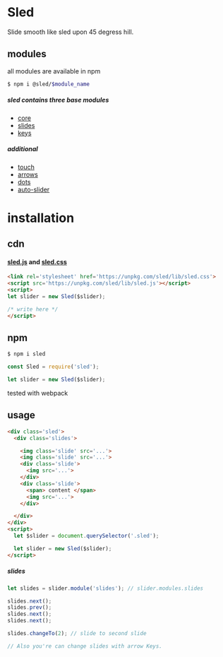 # Sled
Slide smooth like sled upon 45 degress hill.

## modules

all modules are available in npm
```sh
$ npm i @sled/$module_name
```

##### sled contains three base modules

* [core](https://github.com/sledjs/core)
* [slides](https://github.com/sledjs/slides)
* [keys](https://github.com/sledjs/keys)

##### additional
* [touch](https://github.com/sledjs/touch)
* [arrows](https://github.com/sledjs/arrows)
* [dots](https://github.com/sledjs/dots)
* [auto-slider](https://github.com/sledjs/auto-slider)

# installation
## cdn
#### [sled.js](https://unpkg.com/sled/lib/sled.js) and [sled.css](https://unpkg.com/sled/lib/sled.css)

```html
<link rel='stylesheet' href='https://unpkg.com/sled/lib/sled.css'>
<script src='https://unpkg.com/sled/lib/sled.js'></script>
<script>
let slider = new Sled($slider);

/* write here */
</script>
```

## npm
```sh
$ npm i sled
```

```js
const Sled = require('sled');

let slider = new Sled($slider);
```

tested with webpack

## usage

```html
<div class='sled'>
  <div class='slides'>

    <img class='slide' src='...'>
    <img class='slide' src='...'>
    <div class='slide'>
      <img src='...'>
    </div>
    <div class='slide'>
      <span> content </span>
      <img src='...'>
    </div>

  </div>
</div>
<script>
  let $slider = document.querySelector('.sled');

  let slider = new Sled($slider);
</script>
```
##### slides
```js
let slides = slider.module('slides'); // slider.modules.slides

slides.next();
slides.prev();
slides.next();
slides.next();

slides.changeTo(2); // slide to second slide

// Also you're can change slides with arrow Keys.

```
